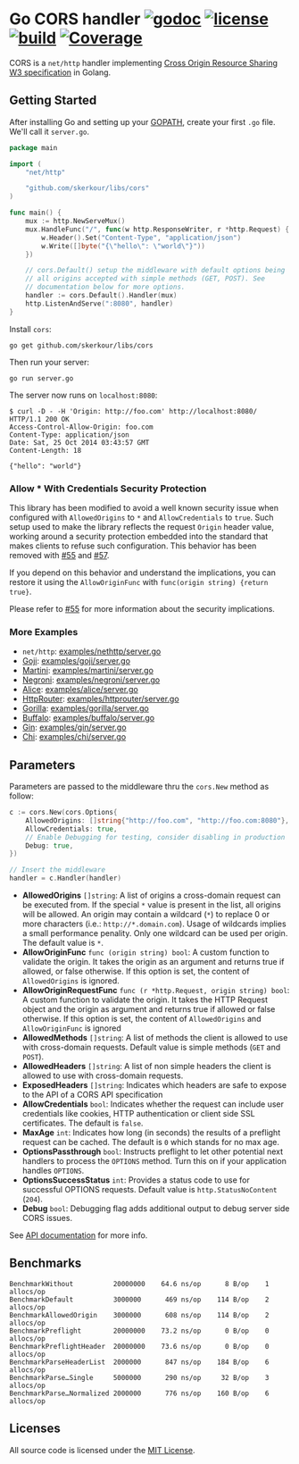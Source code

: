 # Go CORS handler [![godoc](http://img.shields.io/badge/godoc-reference-blue.svg?style=flat)](https://godoc.org/github.com/skerkour/libs/cors) [![license](http://img.shields.io/badge/license-MIT-red.svg?style=flat)](https://raw.githubusercontent.com/rs/cors/master/LICENSE) [![build](https://img.shields.io/travis/rs/cors.svg?style=flat)](https://travis-ci.org/rs/cors) [![Coverage](http://gocover.io/_badge/github.com/skerkour/libs/cors)](http://gocover.io/github.com/skerkour/libs/cors)

CORS is a `net/http` handler implementing [Cross Origin Resource Sharing W3 specification](http://www.w3.org/TR/cors/) in Golang.

## Getting Started

After installing Go and setting up your [GOPATH](http://golang.org/doc/code.html#GOPATH), create your first `.go` file. We'll call it `server.go`.

```go
package main

import (
    "net/http"

    "github.com/skerkour/libs/cors"
)

func main() {
    mux := http.NewServeMux()
    mux.HandleFunc("/", func(w http.ResponseWriter, r *http.Request) {
        w.Header().Set("Content-Type", "application/json")
        w.Write([]byte("{\"hello\": \"world\"}"))
    })

    // cors.Default() setup the middleware with default options being
    // all origins accepted with simple methods (GET, POST). See
    // documentation below for more options.
    handler := cors.Default().Handler(mux)
    http.ListenAndServe(":8080", handler)
}
```

Install `cors`:

    go get github.com/skerkour/libs/cors

Then run your server:

    go run server.go

The server now runs on `localhost:8080`:

    $ curl -D - -H 'Origin: http://foo.com' http://localhost:8080/
    HTTP/1.1 200 OK
    Access-Control-Allow-Origin: foo.com
    Content-Type: application/json
    Date: Sat, 25 Oct 2014 03:43:57 GMT
    Content-Length: 18

    {"hello": "world"}

### Allow * With Credentials Security Protection

This library has been modified to avoid a well known security issue when configured with `AllowedOrigins` to `*` and `AllowCredentials` to `true`. Such setup used to make the library reflects the request `Origin` header value, working around a security protection embedded into the standard that makes clients to refuse such configuration. This behavior has been removed with [#55](https://github.com/skerkour/libs/cors/issues/55) and [#57](https://github.com/skerkour/libs/cors/issues/57).

If you depend on this behavior and understand the implications, you can restore it using the `AllowOriginFunc` with `func(origin string) {return true}`.

Please refer to [#55](https://github.com/skerkour/libs/cors/issues/55) for more information about the security implications.

### More Examples

* `net/http`: [examples/nethttp/server.go](https://github.com/skerkour/libs/cors/blob/master/examples/nethttp/server.go)
* [Goji](https://goji.io): [examples/goji/server.go](https://github.com/skerkour/libs/cors/blob/master/examples/goji/server.go)
* [Martini](http://martini.codegangsta.io): [examples/martini/server.go](https://github.com/skerkour/libs/cors/blob/master/examples/martini/server.go)
* [Negroni](https://github.com/codegangsta/negroni): [examples/negroni/server.go](https://github.com/skerkour/libs/cors/blob/master/examples/negroni/server.go)
* [Alice](https://github.com/justinas/alice): [examples/alice/server.go](https://github.com/skerkour/libs/cors/blob/master/examples/alice/server.go)
* [HttpRouter](https://github.com/julienschmidt/httprouter): [examples/httprouter/server.go](https://github.com/skerkour/libs/cors/blob/master/examples/httprouter/server.go)
* [Gorilla](http://www.gorillatoolkit.org/pkg/mux): [examples/gorilla/server.go](https://github.com/skerkour/libs/cors/blob/master/examples/gorilla/server.go)
* [Buffalo](https://gobuffalo.io): [examples/buffalo/server.go](https://github.com/skerkour/libs/cors/blob/master/examples/buffalo/server.go)
* [Gin](https://gin-gonic.github.io/gin): [examples/gin/server.go](https://github.com/skerkour/libs/cors/blob/master/examples/gin/server.go)
* [Chi](https://github.com/go-chi/chi): [examples/chi/server.go](https://github.com/skerkour/libs/cors/blob/master/examples/chi/server.go)

## Parameters

Parameters are passed to the middleware thru the `cors.New` method as follow:

```go
c := cors.New(cors.Options{
    AllowedOrigins: []string{"http://foo.com", "http://foo.com:8080"},
    AllowCredentials: true,
    // Enable Debugging for testing, consider disabling in production
    Debug: true,
})

// Insert the middleware
handler = c.Handler(handler)
```

* **AllowedOrigins** `[]string`: A list of origins a cross-domain request can be executed from. If the special `*` value is present in the list, all origins will be allowed. An origin may contain a wildcard (`*`) to replace 0 or more characters (i.e.: `http://*.domain.com`). Usage of wildcards implies a small performance penality. Only one wildcard can be used per origin. The default value is `*`.
* **AllowOriginFunc** `func (origin string) bool`: A custom function to validate the origin. It takes the origin as an argument and returns true if allowed, or false otherwise. If this option is set, the content of `AllowedOrigins` is ignored.
* **AllowOriginRequestFunc** `func (r *http.Request, origin string) bool`: A custom function to validate the origin. It takes the HTTP Request object and the origin as argument and returns true if allowed or false otherwise. If this option is set, the content of `AllowedOrigins` and `AllowOriginFunc` is ignored
* **AllowedMethods** `[]string`: A list of methods the client is allowed to use with cross-domain requests. Default value is simple methods (`GET` and `POST`).
* **AllowedHeaders** `[]string`: A list of non simple headers the client is allowed to use with cross-domain requests.
* **ExposedHeaders** `[]string`: Indicates which headers are safe to expose to the API of a CORS API specification
* **AllowCredentials** `bool`: Indicates whether the request can include user credentials like cookies, HTTP authentication or client side SSL certificates. The default is `false`.
* **MaxAge** `int`: Indicates how long (in seconds) the results of a preflight request can be cached. The default is `0` which stands for no max age.
* **OptionsPassthrough** `bool`: Instructs preflight to let other potential next handlers to process the `OPTIONS` method. Turn this on if your application handles `OPTIONS`.
* **OptionsSuccessStatus** `int`: Provides a status code to use for successful OPTIONS requests. Default value is `http.StatusNoContent` (`204`).
* **Debug** `bool`: Debugging flag adds additional output to debug server side CORS issues.

See [API documentation](http://godoc.org/github.com/skerkour/libs/cors) for more info.

## Benchmarks

    BenchmarkWithout          20000000    64.6 ns/op      8 B/op    1 allocs/op
    BenchmarkDefault          3000000      469 ns/op    114 B/op    2 allocs/op
    BenchmarkAllowedOrigin    3000000      608 ns/op    114 B/op    2 allocs/op
    BenchmarkPreflight        20000000    73.2 ns/op      0 B/op    0 allocs/op
    BenchmarkPreflightHeader  20000000    73.6 ns/op      0 B/op    0 allocs/op
    BenchmarkParseHeaderList  2000000      847 ns/op    184 B/op    6 allocs/op
    BenchmarkParse…Single     5000000      290 ns/op     32 B/op    3 allocs/op
    BenchmarkParse…Normalized 2000000      776 ns/op    160 B/op    6 allocs/op

## Licenses

All source code is licensed under the [MIT License](https://raw.github.com/skerkour/libs/cors/master/LICENSE).
